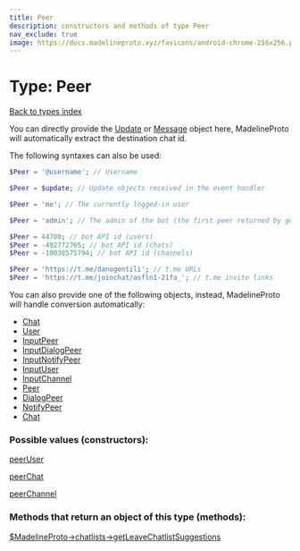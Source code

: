 ```yaml
---
title: Peer
description: constructors and methods of type Peer
nav_exclude: true
image: https://docs.madelineproto.xyz/favicons/android-chrome-256x256.png
---
```

# Type: Peer
[Back to types index](index.html)

You can directly provide the [Update](Update.html) or [Message](Message.html) object here, MadelineProto will automatically extract the destination chat id.

The following syntaxes can also be used:

```php
$Peer = '@username'; // Username

$Peer = $update; // Update objects received in the event handler

$Peer = 'me'; // The currently logged-in user

$Peer = 'admin'; // The admin of the bot (the first peer returned by getReportPeers in an event handler)

$Peer = 44700; // bot API id (users)
$Peer = -492772765; // bot API id (chats)
$Peer = -10038575794; // bot API id (channels)

$Peer = 'https://t.me/danogentili'; // t.me URLs
$Peer = 'https://t.me/joinchat/asfln1-21fa_'; // t.me invite links

```

You can also provide one of the following objects, instead, MadelineProto will handle conversion automatically:  

- [Chat](Chat.html)
- [User](User.html)
- [InputPeer](InputPeer.html)
- [InputDialogPeer](InputDialogPeer.html)
- [InputNotifyPeer](InputNotifyPeer.html)
- [InputUser](InputUser.html)
- [InputChannel](InputChannel.html)
- [Peer](Peer.html)
- [DialogPeer](DialogPeer.html)
- [NotifyPeer](NotifyPeer.html)
- [Chat](Chat.html)




### Possible values (constructors):

[peerUser](/API_docs/constructors/peerUser.html)  

[peerChat](/API_docs/constructors/peerChat.html)  

[peerChannel](/API_docs/constructors/peerChannel.html)  



### Methods that return an object of this type (methods):

[$MadelineProto->chatlists->getLeaveChatlistSuggestions](/API_docs/methods/chatlists.getLeaveChatlistSuggestions.html)  



